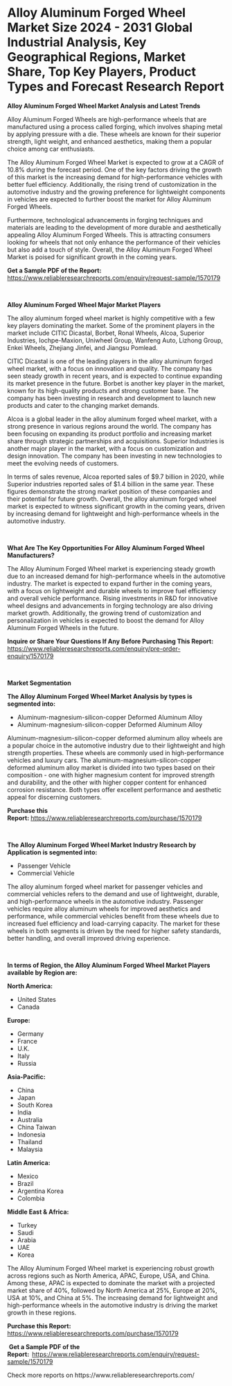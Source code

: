 <p><h1>Alloy Aluminum Forged Wheel Market Size 2024 - 2031 Global Industrial Analysis, Key Geographical Regions, Market Share, Top Key Players, Product Types and Forecast Research Report</h1></p><p><strong>Alloy Aluminum Forged Wheel Market Analysis and Latest Trends</strong></p>
<p><p>Alloy Aluminum Forged Wheels are high-performance wheels that are manufactured using a process called forging, which involves shaping metal by applying pressure with a die. These wheels are known for their superior strength, light weight, and enhanced aesthetics, making them a popular choice among car enthusiasts.</p><p>The Alloy Aluminum Forged Wheel Market is expected to grow at a CAGR of 10.8% during the forecast period. One of the key factors driving the growth of this market is the increasing demand for high-performance vehicles with better fuel efficiency. Additionally, the rising trend of customization in the automotive industry and the growing preference for lightweight components in vehicles are expected to further boost the market for Alloy Aluminum Forged Wheels.</p><p>Furthermore, technological advancements in forging techniques and materials are leading to the development of more durable and aesthetically appealing Alloy Aluminum Forged Wheels. This is attracting consumers looking for wheels that not only enhance the performance of their vehicles but also add a touch of style. Overall, the Alloy Aluminum Forged Wheel Market is poised for significant growth in the coming years.</p></p>
<p><strong>Get a Sample PDF of the Report:&nbsp;</strong> <a href="https://www.reliableresearchreports.com/enquiry/request-sample/1570179">https://www.reliableresearchreports.com/enquiry/request-sample/1570179</a></p>
<p>&nbsp;</p>
<p><strong>Alloy Aluminum Forged Wheel Major Market Players</strong></p>
<p><p>The alloy aluminum forged wheel market is highly competitive with a few key players dominating the market. Some of the prominent players in the market include CITIC Dicastal, Borbet, Ronal Wheels, Alcoa, Superior Industries, Iochpe-Maxion, Uniwheel Group, Wanfeng Auto, Lizhong Group, Enkei Wheels, Zhejiang Jinfei, and Jiangsu Pomlead.</p><p>CITIC Dicastal is one of the leading players in the alloy aluminum forged wheel market, with a focus on innovation and quality. The company has seen steady growth in recent years, and is expected to continue expanding its market presence in the future. Borbet is another key player in the market, known for its high-quality products and strong customer base. The company has been investing in research and development to launch new products and cater to the changing market demands.</p><p>Alcoa is a global leader in the alloy aluminum forged wheel market, with a strong presence in various regions around the world. The company has been focusing on expanding its product portfolio and increasing market share through strategic partnerships and acquisitions. Superior Industries is another major player in the market, with a focus on customization and design innovation. The company has been investing in new technologies to meet the evolving needs of customers.</p><p>In terms of sales revenue, Alcoa reported sales of $9.7 billion in 2020, while Superior industries reported sales of $1.4 billion in the same year. These figures demonstrate the strong market position of these companies and their potential for future growth. Overall, the alloy aluminum forged wheel market is expected to witness significant growth in the coming years, driven by increasing demand for lightweight and high-performance wheels in the automotive industry.</p></p>
<p>&nbsp;</p>
<p><strong>What Are The Key Opportunities For Alloy Aluminum Forged Wheel Manufacturers?</strong></p>
<p><p>The Alloy Aluminum Forged Wheel market is experiencing steady growth due to an increased demand for high-performance wheels in the automotive industry. The market is expected to expand further in the coming years, with a focus on lightweight and durable wheels to improve fuel efficiency and overall vehicle performance. Rising investments in R&D for innovative wheel designs and advancements in forging technology are also driving market growth. Additionally, the growing trend of customization and personalization in vehicles is expected to boost the demand for Alloy Aluminum Forged Wheels in the future.</p></p>
<p><strong>Inquire or Share Your Questions If Any Before Purchasing This Report:</strong> <a href="https://www.reliableresearchreports.com/enquiry/pre-order-enquiry/1570179">https://www.reliableresearchreports.com/enquiry/pre-order-enquiry/1570179</a></p>
<p>&nbsp;</p>
<p><strong>Market Segmentation</strong></p>
<p><strong>The Alloy Aluminum Forged Wheel Market Analysis by types is segmented into:</strong></p>
<p><ul><li>Aluminum-magnesium-silicon-copper Deformed Aluminum Alloy</li><li>Aluminum-magnesium-silicon-copper Deformed Aluminum Alloy</li></ul></p>
<p><p>Aluminum-magnesium-silicon-copper deformed aluminum alloy wheels are a popular choice in the automotive industry due to their lightweight and high strength properties. These wheels are commonly used in high-performance vehicles and luxury cars. The aluminum-magnesium-silicon-copper deformed aluminum alloy market is divided into two types based on their composition - one with higher magnesium content for improved strength and durability, and the other with higher copper content for enhanced corrosion resistance. Both types offer excellent performance and aesthetic appeal for discerning customers.</p></p>
<p><strong>Purchase this Report:&nbsp;</strong><a href="https://www.reliableresearchreports.com/purchase/1570179">https://www.reliableresearchreports.com/purchase/1570179</a></p>
<p>&nbsp;</p>
<p><strong>The Alloy Aluminum Forged Wheel Market Industry Research by Application is segmented into:</strong></p>
<p><ul><li>Passenger Vehicle</li><li>Commercial Vehicle</li></ul></p>
<p><p>The alloy aluminum forged wheel market for passenger vehicles and commercial vehicles refers to the demand and use of lightweight, durable, and high-performance wheels in the automotive industry. Passenger vehicles require alloy aluminum wheels for improved aesthetics and performance, while commercial vehicles benefit from these wheels due to increased fuel efficiency and load-carrying capacity. The market for these wheels in both segments is driven by the need for higher safety standards, better handling, and overall improved driving experience.</p></p>
<p>&nbsp;</p>
<p><strong>In terms of Region, the Alloy Aluminum Forged Wheel Market Players available by Region are:</strong></p>
<p>
    <p> <strong> North America: </strong>
        <ul>
            <li>United States</li>
            <li>Canada</li>
        </ul>
        </p> 
    <p> <strong> Europe: </strong>
        <ul>
            <li>Germany</li>
            <li>France</li>
            <li>U.K.</li>
            <li>Italy</li>
            <li>Russia</li>
        </ul>
        </p> 
    <p> <strong> Asia-Pacific: </strong>
        <ul>
            <li>China</li>
            <li>Japan</li>
            <li>South Korea</li>
            <li>India</li>
            <li>Australia</li>
            <li>China Taiwan</li>
            <li>Indonesia</li>
            <li>Thailand</li>
            <li>Malaysia</li>
        </ul>
        </p> 
    <p> <strong> Latin America: </strong>
        <ul>
            <li>Mexico</li>
            <li>Brazil</li>
            <li>Argentina Korea</li>
            <li>Colombia</li>
        </ul>
        </p> 
    <p> <strong> Middle East & Africa: </strong>
        <ul>
            <li>Turkey</li>
            <li>Saudi</li>
            <li>Arabia</li>
            <li>UAE</li>
            <li>Korea</li>
        </ul>
    </p>
    </p>
<p><p>The Alloy Aluminum Forged Wheel market is experiencing robust growth across regions such as North America, APAC, Europe, USA, and China. Among these, APAC is expected to dominate the market with a projected market share of 40%, followed by North America at 25%, Europe at 20%, USA at 10%, and China at 5%. The increasing demand for lightweight and high-performance wheels in the automotive industry is driving the market growth in these regions.</p></p>
<p><strong>Purchase this Report: </strong><a href="https://www.reliableresearchreports.com/purchase/1570179">https://www.reliableresearchreports.com/purchase/1570179</a></p>
<p>&nbsp;<strong>Get a Sample PDF of the Report:&nbsp;&nbsp;</strong><a href="https://www.reliableresearchreports.com/enquiry/request-sample/1570179">https://www.reliableresearchreports.com/enquiry/request-sample/1570179</a></p>
<p><strong></strong></p>
<p>Check more reports on https://www.reliableresearchreports.com/</p>